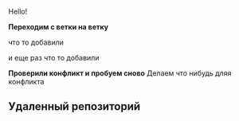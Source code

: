 Hello!

**Переходим с ветки на ветку**

что то добавили

и еще раз что то добавили


**Проверили конфликт и пробуем сново**
Делаем что нибудь дляя конфликта 


## Удаленный репозиторий 